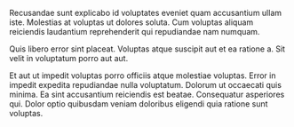 Recusandae sunt explicabo id voluptates eveniet quam accusantium ullam iste. Molestias at voluptas ut dolores soluta. Cum voluptas aliquam reiciendis laudantium reprehenderit qui repudiandae nam numquam.
 Quis libero error sint placeat. Voluptas atque suscipit aut et ea ratione a. Sit velit in voluptatum porro aut aut.
 Et aut ut impedit voluptas porro officiis atque molestiae voluptas. Error in impedit expedita repudiandae nulla voluptatum. Dolorum ut occaecati quis minima. Ea sint accusantium reiciendis est beatae. Consequatur asperiores qui. Dolor optio quibusdam veniam doloribus eligendi quia ratione sunt voluptas.